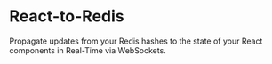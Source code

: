 # React-to-Redis
Propagate updates from your Redis hashes to the state of your React components in Real-Time via WebSockets.
